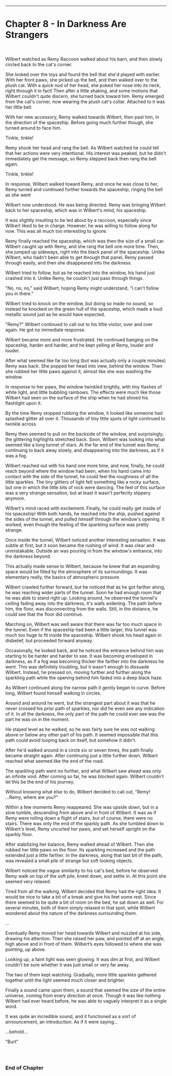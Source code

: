------------------------------------------------------------------

<a id="Story--Main--Chapter--In-Darkness-Are-Strangers"></a>
Chapter 8 - In Darkness Are Strangers
======================
<br>



Wilbert watched as Remy Raccoon walked about his barn, and then slowly circled back to the cat's corner.

She looked over the toys and found the bell that she'd played with earlier. With her front paws, she picked up the bell, and then walked over to the plush cat. With a quick nod of her head, she poked her nose into its neck, right through it in fact! Then after a little shaking, and some motions that Wilbert couldn't quite discern, she turned back toward him. Remy emerged from the cat's corner, now wearing the plush cat's collar. Attached to it was her little bell.

With her new accessory, Remy walked towards Wilbert, then past him, in the direction of the spaceship. Before going much further though, she turned around to face him.

Tinkle, tinkle!

Remy shook her head and rang the bell.  As Wilbert watched he could tell that her actions were very intentional. His interest was peaked, but he didn't immediately get the message, so Remy stepped back then rang the bell again.

Tinkle, tinkle!

In response, Wilbert walked toward Remy, and once he was close to her, Remy turned and continued further towards the spaceship, ringing the bell as she went

Wilbert now understood. He was being directed. Remy was bringing Wilbert back to her spaceship, which was in Wilbert's mind, his spaceship.

It was slightly insulting to be led about by a raccoon, especially since Wilbert liked to be in charge. However, he was willing to follow along for now. This was all much too interesting to ignore.

Remy finally reached the spaceship, which was then the size of a small car. Wilbert caught up with Remy, and she rang the bell one more time.  Then, she jumped up sideways, right into the black panel of the spaceship. Unlike Wilbert, who hadn't been able to get through that panel, Remy passed through easily, and then she disappeared into the darkness.

Wilbert tried to follow, but as he reached into the window, his hand just crashed into it. Unlike Remy, he couldn't just pass through things.

"No, no, no," said Wilbert, hoping Remy might understand, "I can't follow you in there."

Wilbert tried to knock on the window, but doing so made no sound, so instead he knocked on the green hull of the spaceship, which made a loud metallic sound just as he would have expected.

"Remy?"  Wilbert continued to call out to his little visitor, over and over again.  He got no immediate response.

Wilbert became more and more frustrated. He continued banging on the spaceship, harder and harder, and he kept yelling at Remy, louder and louder.

After what seemed like far too long (but was actually only a couple minutes) Remy was back.  She popped her head into view, behind the window. Then she rubbed her little paws against it, almost like she was washing the window.

In response to her paws, the window twinkled brightly, with tiny flashes of white light, and little bubbling rainbows. The effects were much like those Wilbert had seen on the surface of the ship when he had shined his flashlight upon it.

By the time Remy stopped rubbing the window, it looked like someone had splashed glitter all over it.  Thousands of tiny little spots of light continued to twinkle across.

Remy then seemed to pull on the backside of the window, and surprisingly, the glittering highlights stretched back. Soon, Wilbert was looking into what seemed like a long tunnel of stars. At the far end of the tunnel was Remy, continuing to back away slowly, and disappearing into the darkness, as if it was a fog.

Wilbert reached out with his hand one more time, and now, finally, he could reach beyond where the window had been, when his hand came into contact with the side of the tunnel, he could feel the roughness of all the little sparkles. The tiny glitters of light felt something like a rocky surface, but one in which the little bits of rock were dancing.  The feel of this surface was a very strange sensation, but at least it wasn't perfectly slippery anymore.

Wilbert's mind raced with excitement.  Finally, he could really get inside of his spaceship!  With both hands, he reached into the ship, pushed against the sides of the tunnel, and pulled himself through the window's opening.  It worked, even though the feeling of the sparkling surface was pretty strange.

Once inside the tunnel, Wilbert noticed another interesting sensation.  It was subtle at first, but it soon became the rushing of wind.  It was clear and unmistakable. Outside air was pouring in from the window's entrance, into the darkness beyond.

This actually made sense to Wilbert, because he knew that an expanding space would be filled by the atmosphere of its surroundings. It was elementary really, the basics of atmospheric pressure.

Wilbert crawled further forward, but he noticed that as he got farther along, he was reaching wider parts of the tunnel. Soon he had enough room that he was able to stand right up. Looking around, he observed the tunnel's ceiling fading away into the darkness, it's walls widening. The path before him, the floor, was disconnecting from the walls.  Still, in the distance, he could see that the floor did continue.

Marching on, Wilbert was well aware that there was far too much space in the tunnel.  Even if the spaceship had been a little larger, this tunnel was much too huge to fit inside the spaceship. Wilbert shook his head again in disbelief, but proceeded forward anyway.

Occasionally, he looked back, and he noticed the entrance behind him was starting to be harder and harder to see. It was becoming enveloped in darkness, as if a fog was becoming thicker the farther into the darkness he went. This was definitely troubling, but it wasn't enough to dissuade Wilbert. Instead, he pressed on, moving further and further along the sparkling path while the opening behind him faded into a deep black haze. 

As Wilbert continued along the narrow path it gently began to curve. Before long, Wilbert found himself walking in circles.

Around and around he went, but the strangest part about it was that he never crossed his prior path of sparkles, nor did he even see any indication of it. In all the darkness, the only part of the path he could ever see was the part he was on in the moment. 

He stayed level as he walked, so he was fairly sure he was not walking above or below any other part of his path. It seemed impossible that this path could avoid looping back on itself, but somehow it didn't.

After he'd walked around in a circle six or seven times, the path finally became straight again. After continuing just a little further down, Wilbert reached what seemed like the end of the road.

The sparkling path went no further, and what Wilbert saw ahead was only an infinite void. After coming so far, he was blocked again. Wilbert couldn't let this be the end of his journey.

Without knowing what else to do, Wilbert decided to call out,  "Remy!  ...Remy, where are you?"

Within a few moments Remy reappeared. She was upside down, but in a slow tumble, descending from above and in front of Wilbert. It was as if Remy were rolling down a flight of stairs, but of course, there were no stairs. There was only the end of the sparkly path. As she tumbled down to Wilbert's level, Remy uncurled her paws, and set herself upright on the sparkly floor.

After stabilizing her balance, Remy walked ahead of Wilbert. Then she rubbed her little paws on the floor. Its sparkling increased and the path extended just a little farther. In the darkness, along that last bit of the path, was revealed a small pile of strange but soft looking objects.

Wilbert noticed the vague similarity to his cat's bed, before he observed Remy walk on top of the soft pile, kneel down, and settle in. At this point she seemed very relaxed.

Tired from all the walking, Wilbert decided that Remy had the right idea.  It would be nice to take a bit of a break and give his feet some rest. Since there seemed to be quite a bit of room on the bed, he sat down as well. For several minutes, both of them simply relaxed in that spot, while Wilbert wondered about the nature of the darkness surrounding them.

...

Eventually Remy moved her head towards Wilbert and nuzzled at his side, drawing his attention. Then she raised her paw, and pointed off at an angle, high above and in front of them. Wilbert’s eyes followed to where she was pointing, up above.

Looking up, a faint light was seen glowing. It was dim at first, and Wilbert couldn't be sure whether it was just small or very far away.

The two of them kept watching. Gradually, more little sparkles gathered together until the light seemed much closer and brighter.

Finally a sound came upon them, a sound that seemed the size of the entire universe, coming from every direction at once. Though it was like nothing Wilbert had ever heard before, he was able to vaguely interpret it as a single word.

It was quite an incredible sound, and it functioned as a sort of announcement, an introduction. As if it were saying...


...behold...


"Burt"



### <br><br>End of Chapter
